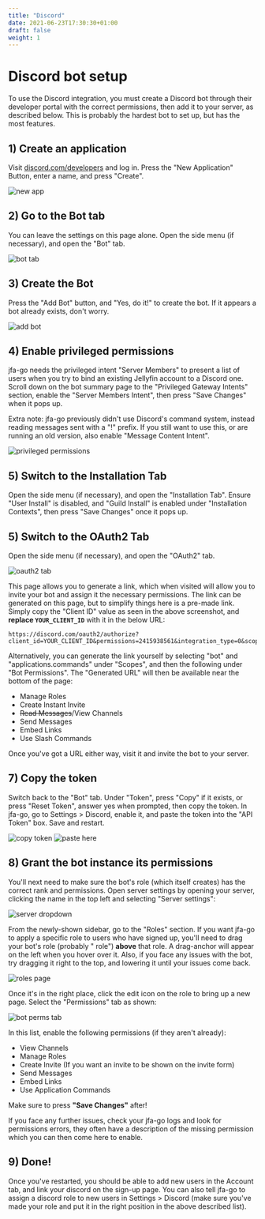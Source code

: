 ```yaml
---
title: "Discord"
date: 2021-06-23T17:30:30+01:00
draft: false
weight: 1
---
```


# Discord bot setup

To use the Discord integration, you must create a Discord bot through their developer portal with the correct permissions, then add it to your server, as described below. This is probably the hardest bot to set up, but has the most features.

## 1) Create an application
Visit [discord.com/developers](https://discord.com/developers) and log in. Press the "New Application" Button, enter a name, and press "Create".

![new app](/discord/1.jpg)

## 2) Go to the Bot tab
You can leave the settings on this page alone. Open the side menu (if necessary), and open the "Bot" tab.

![bot tab](/discord/2.jpg)

## 3) Create the Bot
Press the "Add Bot" button, and "Yes, do it!" to create the bot. If it appears a bot already exists, don't worry.

![add bot](/discord/3.jpg)

## 4) Enable privileged permissions
jfa-go needs the privileged intent "Server Members" to present a list of users when you try to bind an existing Jellyfin account to a Discord one. Scroll down on the bot summary page to the "Privileged Gateway Intents" section, enable the "Server Members Intent", then press "Save Changes" when it pops up.

Extra note: jfa-go previously didn't use Discord's command system, instead reading messages sent with a "!" prefix. If you still want to use this, or are running an old version, also enable "Message Content Intent".

![privileged permissions](/discord/4.jpg)


## 5) Switch to the Installation Tab

Open the side menu (if necessary), and open the "Installation Tab". Ensure "User Install" is disabled, and "Guild Install" is enabled under "Installation Contexts", then press "Save Changes" once it pops up.

## 5) Switch to the OAuth2 Tab
Open the side menu (if necessary), and open the "OAuth2" tab.

![oauth2 tab](/discord/oauth2tab.webp)

This page allows you to generate a link, which when visited will allow you to invite your bot and assign it the necessary permissions. The link can be generated on this page, but to simplify things here is a pre-made link. Simply copy the "Client ID" value as seen in the above screenshot, and **replace `YOUR_CLIENT_ID`** with it in the below URL: 
```url
https://discord.com/oauth2/authorize?client_id=YOUR_CLIENT_ID&permissions=2415938561&integration_type=0&scope=bot+applications.commands
```

Alternatively, you can generate the link yourself by selecting "bot" and "applications.commands" under "Scopes", and then the following under "Bot Permissions". The "Generated URL" will then be available near the bottom of the page:
* Manage Roles
* Create Instant Invite
* ~~Read Messages~~/View Channels
* Send Messages
* Embed Links
* Use Slash Commands

Once you've got a URL either way, visit it and invite the bot to your server.

## 7) Copy the token
Switch back to the "Bot" tab. Under "Token", press "Copy" if it exists, or press "Reset Token", answer yes when prompted, then copy the token. In jfa-go, go to Settings > Discord, enable it, and paste the token into the "API Token" box. Save and restart.

![copy token](/discord/7.jpg)
![paste here](/discord/7_2.jpg)

## 8) Grant the bot instance its permissions

You'll next need to make sure the bot's role (which itself creates) has the correct rank and permissions.
Open server settings by opening your server, clicking the name in the top left and selecting "Server settings":

![server dropdown](/discord/serverdropdown.webp)

From the newly-shown sidebar, go to the "Roles" section. If you want jfa-go to apply a specific role to users who have signed up, you'll need to drag your bot's role (probably "<Your Bot Name> role") **above** that role. A drag-anchor will appear on the left when you hover over it. Also, if you face any issues with the bot, try dragging it right to the top, and lowering it until your issues come back.

![roles page](/discord/rolespage.webp)

Once it's in the right place, click the edit icon on the role to bring up a new page. Select the "Permissions" tab as shown:

![bot perms tab](/discord/botperms.webp)

In this list, enable the following permissions (if they aren't already):
* View Channels
* Manage Roles
* Create Invite (If you want an invite to be shown on the invite form)
* Send Messages
* Embed Links
* Use Application Commands

Make sure to press **"Save Changes"** after!

If you face any further issues, check your jfa-go logs and look for permissions errors, they often have a description of the missing permission which you can then come here to enable.

## 9) Done!
Once you've restarted, you should be able to add new users in the Account tab, and link your discord on the sign-up page. You can also tell jfa-go to assign a discord role to new users in Settings > Discord (make sure you've made your role and put it in the right position in the above described list).
